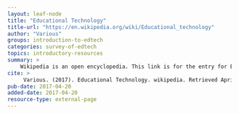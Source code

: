 ```yaml
---
layout: leaf-node
title: "Educational Technology"
title-url: "https://en.wikipedia.org/wiki/Educational_technology"
author: "Various"
groups: introduction-to-edtech
categories: survey-of-edtech
topics: introductory-resources
summary: >
    Wikipedia is an open encyclopedia. This link is for the entry for Educational Technology.
cite: >
     Various. (2017). Educational Technology. wikipedia. Retrieved April 20, 2017 from: https://en.wikipedia.org/wiki/Educational_technology
pub-date: 2017-04-20
added-date: 2017-04-20
resource-type: external-page
---
```

